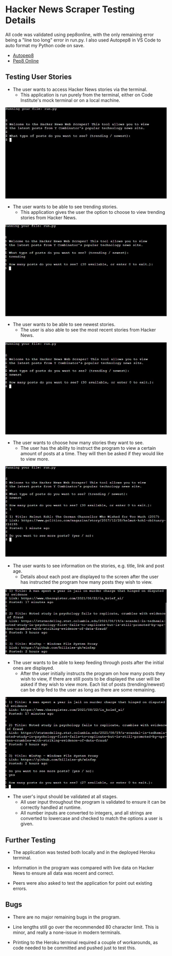 # Hacker News Scraper Testing Details

All code was validated using pep8online, with the only remaining error being a "line too long" error in run.py. I also used Autopep8 in VS Code to auto format my Python code on save. 

-   [Autopep8](https://pypi.org/project/autopep8/)
-   [Pep8 Online](http://pep8online.com/)

## Testing User Stories

-   The user wants to access Hacker News stories via the terminal.
    -   This application is run purely from the terminal, either on Code Institute's mock terminal or on a local machine. 
    
![Terminal view](readme/terminal-view.JPG)

-   The user wants to be able to see trending stories.
    -   This application gives the user the option to choose to view trending stories from Hacker News.
    
![Trending](readme/trending.JPG)

-   The user wants to be able to see newest stories.
    -   The user is also able to see the most recent stories from Hacker News.
    
![Newest](readme/newest.JPG)

-   The user wants to choose how many stories they want to see. 
    -   The user has the ability to instruct the program to view a certain amount of posts at a time. They will then be asked if they would like to view more.
    
![Post amount](readme/post-amount.JPG)

-   The user wants to see information on the stories, e.g. title, link and post age.
    -   Details about each post are displayed to the screen after the user has instructed the program how many posts they wish to view.
    
![Post details](readme/post-details.JPG)

-   The user wants to be able to keep feeding through posts after the initial ones are displayed.
    -   After the user initially instructs the program on how many posts they wish to view, if there are still posts to be displayed the user will be asked if they wish to view more. Each list of posts (trending/newest) can be drip fed to the user as long as there are some remaining.
    
![Post feed](readme/post-feed.JPG)

-   The user's input should be validated at all stages.
    -   All user input throughout the program is validated to ensure it can be correctly handled at runtime. 
    -   All number inputs are converted to integers, and all strings are converted to lowercase and checked to match the options a user is given.

## Further Testing

-   The application was tested both locally and in the deployed Heroku terminal.

-   Information in the program was compared with live data on Hacker News to ensure all data was recent and correct. 

-   Peers were also asked to test the application for point out existing errors.

## Bugs

-   There are no major remaining bugs in the program. 

-   Line lengths still go over the recommended 80 character limit. This is minor, and really a none-issue in modern terminals. 

-   Printing to the Heroku terminal required a couple of workarounds, as code needed to be committed and pushed just to test this. 
